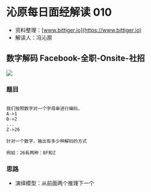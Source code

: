 # 沁原每日面经解读 010

- 资料整理：[www.bittiger.io](https://www.bittiger.io)
- 解读人：冯沁原

## 数字解码 Facebook-全职-Onsite-社招

[![](http://img.youtube.com/vi/HJFssQLlOFU/0.jpg)](http://www.youtube.com/watch?v=HJFssQLlOFU "")


### 题目


```

我们按照数字对一个字母串进行编码，
A->1
B->2
...
Z->26

针对一个数字，输出有多少种解码的方式

例如：26有两种：BF和Z

```

### 思路

- 演绎模型：从前面两个推理下一个
